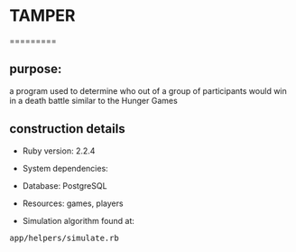 # TAMPER
=========

## purpose:

a program used to determine who out of a group of participants would win in a death battle similar to the Hunger Games

## construction details

* Ruby version: 2.2.4

* System dependencies: 

* Database: PostgreSQL

* Resources: games, players

* Simulation algorithm found at:

<tt>app/helpers/simulate.rb</tt>
